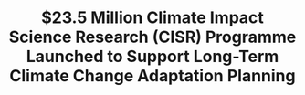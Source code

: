 ---
layout: post
title: "$23.5 Million Climate Impact Science Research (CISR) Programme Launched to Support Long-Term Climate Change Adaptation Planning"
file_url: https://www.nea.gov.sg/media/news/news/index/23.5-million-climate-impact-science-research-(cisr)-programme-launched-to-support-long-term-climate-change-adaptation-planning
---